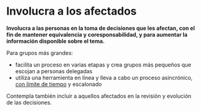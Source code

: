 # Involucra a los afectados

<summary>
<strong>Involucra a las personas en la toma de decisiones que les afectan, con el fin de mantener equivalencia y coresponsabilidad, y para aumentar la información disponible sobre el tema.</strong>
</summary>

Para grupos más grandes:

- facilita un proceso en varias etapas y crea grupos más pequeños que escojan a personas delegadas
- utiliza una herramienta en línea y lleva a cabo un proceso asincrónico, [con límite de tiempo](section:timebox-activities) y escalonado

Contempla también incluir a aquellos afectados en la revisión y evolución de las decisiones.